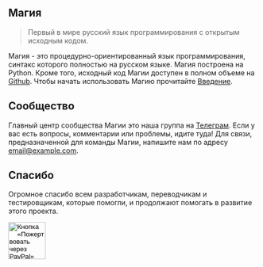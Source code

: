 ## Магия
> Первый в мире русский язык программирования с открытым исходным кодом.

Магия - это процедурно-ориентированный язык программирования, синтакс которого полностью на русском языке. Магия построена на Python. Кроме того, исходный код Магии доступен в полном объеме на [Github](https://github.com/davidsalazkin/magic). Чтобы начать использовать Mагию прочитайте [Введение](введение1.md).

## Сообщество

Главный центр сообщества Магии это наша группа на <a href="https://telegram.me/magiclang" target="_blank"><i class="fa fa-telegram"></i>Телеграм</a>. Если у вас есть вопросы, комментарии или проблемы, идите туда! Для связи, предназначенной для команды Магии, напишите нам по адресу email@example.com.

## Спасибо
Огромное спасибо всем разработчикам, переводчикам и тестировщикам, которые помогли, и продолжают помогать в развитие этого проекта.


<form action="https://www.paypal.com/cgi-bin/webscr" method="post" target="_top">
    <input type="hidden" name="cmd" value="_donations" />
    <input type="hidden" name="business" value="JHV5497S6NH6G" />
    <input type="hidden" name="currency_code" value="USD" />
    <input type="image" src="https://www.pro-smm.com/wp-content/uploads/2016/01/2zjkraf.jpg" height="75" border="0" name="submit" title="PayPal - The safer, easier way to pay online!" alt="Кнопка «Пожертвовать через PayPal»" />
    <img alt="" border="0" src="https://www.paypal.com/ru_RU/i/scr/pixel.gif" width="1" height="1" />
</form>
